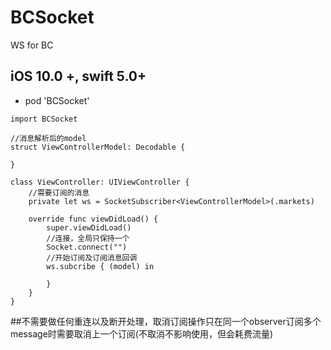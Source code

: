 # BCSocket
WS for BC
## iOS 10.0 +, swift 5.0+
* pod 'BCSocket'
```
import BCSocket

//消息解析后的model
struct ViewControllerModel: Decodable {
    
}

class ViewController: UIViewController {
    //需要订阅的消息
    private let ws = SocketSubscriber<ViewControllerModel>(.markets)

    override func viewDidLoad() {
        super.viewDidLoad()
        //连接，全局只保持一个
        Socket.connect("")
        //开始订阅及订阅消息回调
        ws.subcribe { (model) in

        }
    }
}

```
##不需要做任何重连以及断开处理，取消订阅操作只在同一个observer订阅多个message时需要取消上一个订阅(不取消不影响使用，但会耗费流量)
